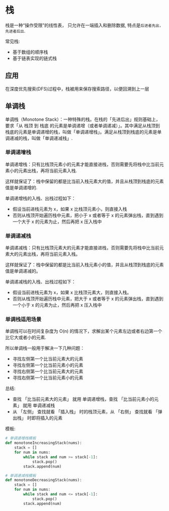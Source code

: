 # 栈
栈是一种“操作受限”的线性表， 只允许在一端插入和删除数据, 特点是`后进者先出， 先进者后出`.

常见栈:
- 基于数组的顺序栈
- 基于链表实现的链式栈

## 应用
在深度优先搜索(DFS)过程中，栈被用来保存搜索路径，以便回溯到上一层

## 单调栈
单调栈（Monotone Stack）：一种特殊的栈。在栈的「先进后出」规则基础上，要求「从 栈顶 到 栈底 的元素是单调递增（或者单调递减）」。其中满足从栈顶到栈底的元素是单调递增的栈，叫做「单调递增栈」。满足从栈顶到栈底的元素是单调递减的栈，叫做「单调递减栈」.

### 单调递增栈
单调递增栈：只有比栈顶元素小的元素才能直接进栈，否则需要先将栈中比当前元素小的元素出栈，再将当前元素入栈.

这样就保证了：栈中保留的都是比当前入栈元素大的值，并且从栈顶到栈底的元素值是单调递增的.

单调递增栈的入栈、出栈过程如下：
- 假设当前进栈元素为 x，如果 x 比栈顶元素小，则直接入栈
- 否则从栈顶开始遍历栈中元素，把小于 x 或者等于 x 的元素弹出栈，直到遇到一个大于 x 的元素为止，然后再把 x 压入栈中

### 单调递减栈
单调递减栈：只有比栈顶元素大的元素才能直接进栈，否则需要先将栈中比当前元素大的元素出栈，再将当前元素入栈。

这样就保证了：栈中保留的都是比当前入栈元素小的值，并且从栈顶到栈底的元素值是单调递减的。

单调递减栈的入栈、出栈过程如下：
- 假设当前进栈元素为 x，如果 x 比栈顶元素大，则直接入栈。
- 否则从栈顶开始遍历栈中元素，把大于 x 或者等于 x 的元素弹出栈，直到遇到一个小于 x 的元素为止，然后再把 x 压入栈中

### 单调栈适用场景
单调栈可以在时间复杂度为 O(n) 的情况下，求解出某个元素左边或者右边第一个比它大或者小的元素.

所以单调栈一般用于解决一下几种问题：
- 寻找左侧第一个比当前元素大的元素
- 寻找左侧第一个比当前元素小的元素
- 寻找右侧第一个比当前元素大的元素
- 寻找右侧第一个比当前元素小的元素

总结:
- 查找 「比当前元素大的元素」 就用 单调递增栈，查找 「比当前元素小的元素」 就用 单调递减栈
- 从 「左侧」 查找就看 「插入栈」 时的栈顶元素，从 「右侧」 查找就看 「弹出栈」 时即将插入的元素

模板:
```py
# 单调递增栈模板
def monotoneIncreasingStack(nums):
    stack = []
    for num in nums:
        while stack and num >= stack[-1]:
            stack.pop()
        stack.append(num)

# 单调递减栈模板
def monotoneDecreasingStack(nums):
    stack = []
    for num in nums:
        while stack and num <= stack[-1]:
            stack.pop()
        stack.append(num)
```
